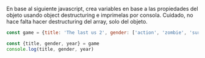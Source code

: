 En base al siguiente javascript, crea variables en base a las propiedades del objeto usando object destructuring e imprimelas por consola. Cuidado, no hace falta hacer destructuring del array, solo del objeto.


```js
const game = {title: 'The last us 2', gender: ['action', 'zombie', 'survival'], year: 2020}

const {title, gender, year} = game
console.log(title, gender, year)
```